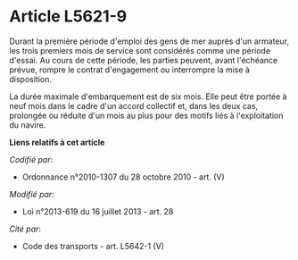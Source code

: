 # Article L5621-9

Durant la première période d'emploi des gens de mer auprès d'un armateur, les trois premiers mois de service sont considérés
comme une période d'essai. Au cours de cette période, les parties peuvent, avant l'échéance prévue, rompre le contrat
d'engagement ou interrompre la mise à disposition.

La durée maximale d'embarquement est de six mois. Elle peut être portée à neuf mois dans le cadre d'un accord collectif et,
dans les deux cas, prolongée ou réduite d'un mois au plus pour des motifs liés à l'exploitation du navire.

**Liens relatifs à cet article**

_Codifié par_:

  - Ordonnance n°2010-1307 du 28 octobre 2010 - art. (V)

_Modifié par_:

  - Loi n°2013-619 du 16 juillet 2013 - art. 28

_Cité par_:

  - Code des transports - art. L5642-1 (V)
